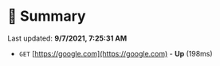 # 📖 Summary
Last updated: **9/7/2021, 7:25:31 AM**

- `GET` [https://google.com](https://google.com) - **Up** (198ms)
